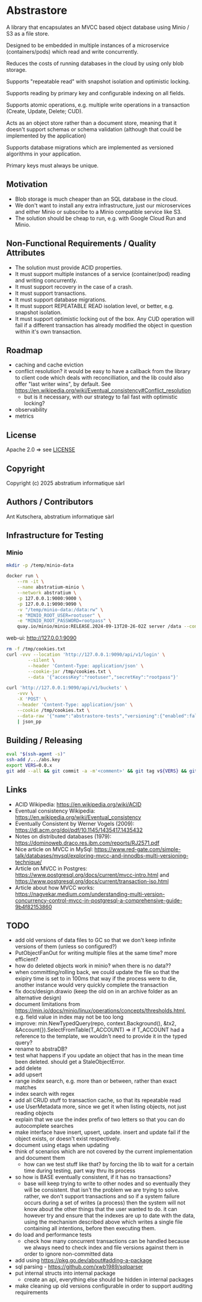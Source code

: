 # Abstrastore

A library that encapsulates an MVCC based object database using Minio / S3 as a file store.

Designed to be embedded in multiple instances of a microservice (containers/pods) which read and write concurrently.

Reduces the costs of running databases in the cloud by using only blob storage.

Supports "repeatable read" with snapshot isolation and optimistic locking.

Supports reading by primary key and configurable indexing on all fields.

Supports atomic operations, e.g. multiple write operations in a transaction (Create, Update, Delete; CUD).

Acts as an object store rather than a document store, meaning that it doesn't support schemas or schema validation (although that could be implemented by the application)

Supports database migrations which are implemented as versioned algorithms in your application.

Primary keys must always be unique.

## Motivation

- Blob storage is much cheaper than an SQL database in the cloud.
- We don't want to install any extra infrastructure, just our microservices and either Minio or subscribe to a Minio compatible service like S3.
- The solution should be cheap to run, e.g. with Google Cloud Run and Minio.


## Non-Functional Requirements / Quality Attributes

- The solution must provide ACID properties.
- It must support multiple instances of a service (container/pod) reading and writing concurrently.
- It must support recovery in the case of a crash.
- It must support transactions.
- It must support database migrations.
- It must support REPEATABLE READ isolation level, or better, e.g. snapshot isolation.
- It must support optimistic locking out of the box. Any CUD operation will fail if a different transaction has already modified the object in question within it's own transaction.

## Roadmap

- caching and cache eviction
- conflict resolution? it would be easy to have a callback from the library to client code which deals with reconcilliation, and the lib could also offer "last writer wins", by default. See https://en.wikipedia.org/wiki/Eventual_consistency#Conflict_resolution
  - but is it necessary, with our strategy to fail fast with optimistic locking?
- observability
- metrics


## License

Apache 2.0 => see [LICENSE](LICENSE)

## Copyright

Copyright (c) 2025 abstratium informatique sàrl

## Authors / Contributors

Ant Kutschera, abstratium informatique sàrl

## Infrastructure for Testing

### Minio

```sh
mkdir -p /temp/minio-data

docker run \
    --rm -it \
    --name abstratium-minio \
    --network abstratium \
    -p 127.0.0.1:9000:9000 \
    -p 127.0.0.1:9090:9090 \
    -v "/temp/minio-data:/data:rw" \
    -e "MINIO_ROOT_USER=rootuser" \
    -e "MINIO_ROOT_PASSWORD=rootpass" \
    quay.io/minio/minio:RELEASE.2024-09-13T20-26-02Z server /data --console-address ":9090" --anonymous
```

web-ui: http://127.0.0.1:9090

```sh
rm -f /tmp/cookies.txt
curl -vvv --location 'http://127.0.0.1:9090/api/v1/login' \
        --silent \
        --header 'Content-Type: application/json' \
        --cookie-jar /tmp/cookies.txt \
        --data '{"accessKey":"rootuser","secretKey":"rootpass"}'

curl 'http://127.0.0.1:9090/api/v1/buckets' \
    -vvv \
    -X 'POST' \
    --header 'Content-Type: application/json' \
    --cookie /tmp/cookies.txt \
    --data-raw '{"name":"abstrastore-tests","versioning":{"enabled":false,"excludePrefixes":[],"excludeFolders":false},"locking":false}' \
    | json_pp
```

## Building / Releasing

```sh
eval "$(ssh-agent -s)"
ssh-add /.../abs.key
export VERS=0.0.x
git add --all && git commit -a -m'<comment>' && git tag v${VERS} && git push origin main v${VERS}
```

## Links

- ACID Wikipedia: https://en.wikipedia.org/wiki/ACID
- Eventual consistency Wikipedia: https://en.wikipedia.org/wiki/Eventual_consistency
- Eventually Consistent by Werner Vogels (2009): https://dl.acm.org/doi/pdf/10.1145/1435417.1435432
- Notes on distributed databases (1979): https://dominoweb.draco.res.ibm.com/reports/RJ2571.pdf
- Nice article on MVCC in MySql: https://www.red-gate.com/simple-talk/databases/mysql/exploring-mvcc-and-innodbs-multi-versioning-technique/
- Article on MVCC in Postgres: https://www.postgresql.org/docs/current/mvcc-intro.html and https://www.postgresql.org/docs/current/transaction-iso.html
- Article about how MVCC works: https://nagvekar.medium.com/understanding-multi-version-concurrency-control-mvcc-in-postgresql-a-comprehensive-guide-9b4f82153860

## TODO

- add old versions of data files to GC so that we don't keep infinite versions of them (unless so configured?)
- PutObjectFanOut for writing multiple files at the same time? more efficient?
-	how do deleted objects work in minio? when there is no data??
- when committing/rolling back, we could update the file so that the exipiry time is set to in 100ms that way if the process were to die, another instance would very quickly complete the transaction
- fix docs/design.drawio (keep the old on in an archive folder as an alternative design)
- document limitations from https://min.io/docs/minio/linux/operations/concepts/thresholds.html, e.g. field value in index may not be too long
- improve: min.NewTypedQuery(repo, context.Background(), &tx2, &Account{}).SelectFromTable(T_ACCOUNT) => if T_ACCOUNT had a reference to the template, we wouldn't need to provide it in the typed query?
- rename to abstraDB?
- test what happens if you update an object that has in the mean time been deleted. should get a StaleObjectError.
- add delete
- add upsert
- range index search, e.g. more than or between, rather than exact matches
- index search with regex
- add all CRUD stuff to transaction cache, so that its repeatable read
- use UserMetadata more, since we get it when listing objects, not just reading objects
- explain that we use the index prefix of two letters so that you can do autocomplete searches
- make interface have insert, upsert, update. insert and update fail if the object exists, or doesn't exist respectively.
- document using etags when updating
- think of scenarios which are not covered by the current implementation and document them
  - how can we test stuff like that? by forcing the lib to wait for a certain time during testing, part way thru its process
- so how is BASE eventually consistent, if it has no transactions?
  - base will keep trying to write to other nodes and so eventually they will be consistent. that isn't the problem we are trying to solve. rather, we don't support transactions and so if a system failure occurs during a set of writes (a process) then the system will not know about the other things that the user wanted to do.  it can however try and ensure that the indexes are up to date with the data, using the mechanism described above which writes a single file containing all intentions, before then executing them.
- do load and performance tests
  - check how many concurrent transactions can be handled because we always need to check index and file versions against them in order to ignore non-committed data
- add using https://pkg.go.dev/about#adding-a-package
- sql parsing - https://github.com/xwb1989/sqlparser
- put internal structs into internal package
  - create an api, everything else should be hidden in internal packages
- make cleaning up old versions configurable in order to support auditing requirements

